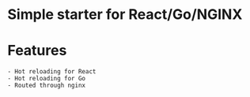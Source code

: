 # Simple starter for React/Go/NGINX

# Features
    - Hot reloading for React
    - Hot reloading for Go
    - Routed through nginx